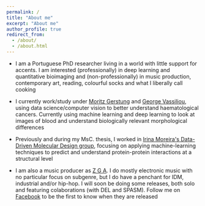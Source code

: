 ```yaml
---
permalink: /
title: "About me"
excerpt: "About me"
author_profile: true
redirect_from: 
  - /about/
  - /about.html
---
```


* I am a Portuguese PhD researcher living in a world with little support for accents. I am interested (professionally) in deep learning and quantitative bioimaging and (non-professionally) in music production, contemporary art, reading, colourful socks and what I liberally call cooking

* I currently work/study under [Moritz Gerstung](https://www.ebi.ac.uk/research/gerstung) and [George Vassiliou](https://www.sanger.ac.uk/people/directory/vassiliou-george-s), using data science/computer vision to better understand haematological cancers. Currently using machine learning and deep learning to look at images of blood and understand biologically relevant morphological differences

* Previously and during my MsC. thesis, I worked in [Irina Moreira's Data-Driven Molecular Design group](http://www.moreiralab.com), focusing on applying machine-learning techniques to predict and understand protein-protein interactions at a structural level

* I am also a music producer as [Z G A](files/zga.md). I do mostly electronic music with no particular focus on subgenre, but I do have a penchant for IDM, industrial and/or hip-hop. I will soon be doing some releases, both solo and featuring colaborations (with DEL and SPASM). Follow me on [Facebook](https://www.facebook.com/ZGAZGAZGA/) to be the first to know when they are released

